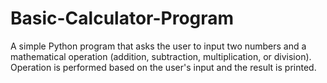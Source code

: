 # Basic-Calculator-Program
A simple Python program that asks the user to input two numbers and a mathematical operation (addition, subtraction, multiplication, or division).
Operation is performed based on the user's input and the result is printed.

